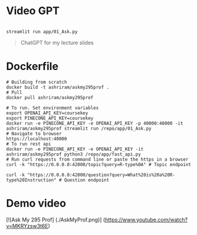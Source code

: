 # Video GPT

```

streamlit run app/01_Ask.py
```

> ChatGPT for my lecture slides

# Dockerfile

```
# Building from scratch
docker build -t ashriram/askmy295prof .
# Pull
docker pull ashriram/askmy295prof

# To run. Set environment variables
export OPENAI_API_KEY=coursekey
export PINECONE_API_KEY=coursekey
docker run -e PINECONE_API_KEY -e OPENAI_API_KEY -p 40000:40000 -it ashriram/askmy295prof streamlit run /repo/app/01_Ask.py
# Navigate to browser 
https://localhost:40000
# To run rest api
docker run -e PINECONE_API_KEY -e OPENAI_API_KEY -it ashriram/askmy295prof python3 /repo/app/fast_api.py
# Run curl requests from command line or paste the https in a browser
curl -k "https://0.0.0.0:42000/topic?query=R-type%0A" # Topic endpoint                             

curl -k "https://0.0.0.0:42000/question?query=What%20is%20a%20R-type%20Instruction" # Question endpoint
```


# Demo video

[![Ask My 295 Prof]
(./AskMyProf.png)]
(https://www.youtube.com/watch?v=MKRYzsw3t6E)